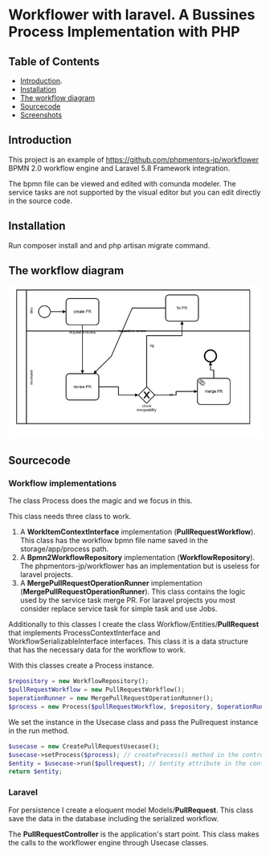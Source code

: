 # Workflower with laravel. A Bussines Process Implementation with PHP

## Table of Contents

- [Introduction](#introduccion).
- [Installation](#installation)
- [The workflow diagram](#the-workflow-diagram)
- [Sourcecode](#sourcecode)
- [Screenshots](#screenshots)

## Introduction

This project is an example of https://github.com/phpmentors-jp/workflower  BPMN 2.0 workflow engine and Laravel 5.8 Framework integration.

The bpmn file can be viewed and edited with comunda modeler. The service tasks are not supported by the visual editor but you can edit directly in the source code.

## Installation

Run composer install and and php artisan migrate command.

## The workflow diagram

![documentation/img/pullrequest_process.png](documentation/img/pullrequest_process.png)

## Sourcecode

### Workflow implementations

The class Process does the magic and we focus in this.

This class needs three class to work.

1. A **WorkItemContextInterface** implementation (**PullRequestWorkflow**).  This class has the workflow bpmn file name saved in the storage/app/process path.
2. A **Bpmn2WorkflowRepository** implementation (**WorkflowRepository**). The phpmentors-jp/workflower has an implementation but is useless for laravel projects.
3. A **MergePullRequestOperationRunner** implementation (**MergePullRequestOperationRunner**). This class contains the logic used by the service task merge PR. For laravel projects you most consider replace service task for simple task and use Jobs.

Additionally to this classes I create the class Workflow/Entities/**PullRequest** that implements ProcessContextInterface and WorkflowSerializableInterface interfaces. This class it is a data structure that has the necessary data for the workflow to work.

With this classes create a Process instance. 

```php
$repository = new WorkflowRepository();
$pullRequestWorkflow = new PullRequestWorkflow();
$operationRunner = new MergePullRequestOperationRunner();
$process = new Process($pullRequestWorkflow, $repository, $operationRunner);
```
We set the instance in the Usecase class and pass the Pullrequest instance in the run method.

```php
$usecase = new CreatePullRequestUsecase();
$usecase->setProcess($process); // createProcess() method in the controller class
$entity = $usecase->run($pullrequest); // $entity attribute in the controller class
return $entity;
```
### Laravel

For persistence I create a eloquent model Models/**PullRequest**. This class save the data in the database including the serialized workflow.

The **PullRequestController** is the application's start point. This class makes the calls to the workflower engine through Usecase classes.
